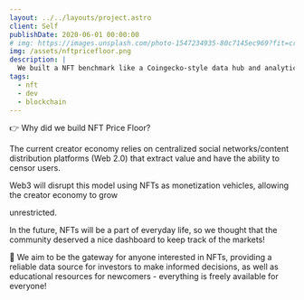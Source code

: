 ```yaml
---
layout: ../../layouts/project.astro
client: Self
publishDate: 2020-06-01 00:00:00
# img: https://images.unsplash.com/photo-1547234935-80c7145ec969?fit=crop&w=1400&h=700&q=75
img: /assets/nftpricefloor.png
description: |
  We built a NFT benchmark like a Coingecko-style data hub and analytics platform. We help people to get the price floor, sales data, trading volume, and historical price chart of the best collections..
tags:
  - nft
  - dev
  - blockchain
---
```


👉 Why did we build NFT Price Floor?

The current creator economy relies on centralized social networks/content distribution platforms (Web 2.0) that extract value and have the ability to censor users.

Web3 will disrupt this model using NFTs as monetization vehicles, allowing the creator economy to grow

unrestricted.

In the future, NFTs will be a part of everyday life, so we thought that the community deserved a nice dashboard to keep track of the markets!

💪 We aim to be the gateway for anyone interested in NFTs, providing a reliable data source for investors to make informed decisions, as well as educational resources for newcomers - everything is freely available for everyone!
